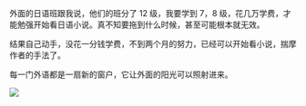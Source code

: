 外面的日语班跟我说，他们的班分了 12 级，我要学到 7，8 级，花几万学费，才能勉强开始看日语小说。真不知要拖到什么时候，甚至可能根本就无效。

结果自己动手，没花一分钱学费，不到两个月的努力，已经可以开始看小说，揣摩作者的手法了。

每一门外语都是一扇新的窗户，它让外面的阳光可以照射进来。

 [<div class="image2-inset"><picture><source type="image/webp" srcset="https://substackcdn.com/image/fetch/w_424,c_limit,f_webp,q_auto:good,fl_progressive:steep/https%3A%2F%2Fbucketeer-e05bbc84-baa3-437e-9518-adb32be77984.s3.amazonaws.com%2Fpublic%2Fimages%2Fbb359d59-f521-4a47-8636-4cd71a1e6691_3801x2851.jpeg 424w, https://substackcdn.com/image/fetch/w_848,c_limit,f_webp,q_auto:good,fl_progressive:steep/https%3A%2F%2Fbucketeer-e05bbc84-baa3-437e-9518-adb32be77984.s3.amazonaws.com%2Fpublic%2Fimages%2Fbb359d59-f521-4a47-8636-4cd71a1e6691_3801x2851.jpeg 848w, https://substackcdn.com/image/fetch/w_1272,c_limit,f_webp,q_auto:good,fl_progressive:steep/https%3A%2F%2Fbucketeer-e05bbc84-baa3-437e-9518-adb32be77984.s3.amazonaws.com%2Fpublic%2Fimages%2Fbb359d59-f521-4a47-8636-4cd71a1e6691_3801x2851.jpeg 1272w, https://substackcdn.com/image/fetch/w_1456,c_limit,f_webp,q_auto:good,fl_progressive:steep/https%3A%2F%2Fbucketeer-e05bbc84-baa3-437e-9518-adb32be77984.s3.amazonaws.com%2Fpublic%2Fimages%2Fbb359d59-f521-4a47-8636-4cd71a1e6691_3801x2851.jpeg 1456w" sizes="100vw">![](https://substackcdn.com/image/fetch/w_1456,c_limit,f_auto,q_auto:good,fl_progressive:steep/https%3A%2F%2Fbucketeer-e05bbc84-baa3-437e-9518-adb32be77984.s3.amazonaws.com%2Fpublic%2Fimages%2Fbb359d59-f521-4a47-8636-4cd71a1e6691_3801x2851.jpeg)</picture></div>](https://substackcdn.com/image/fetch/f_auto,q_auto:good,fl_progressive:steep/https%3A%2F%2Fbucketeer-e05bbc84-baa3-437e-9518-adb32be77984.s3.amazonaws.com%2Fpublic%2Fimages%2Fbb359d59-f521-4a47-8636-4cd71a1e6691_3801x2851.jpeg)
